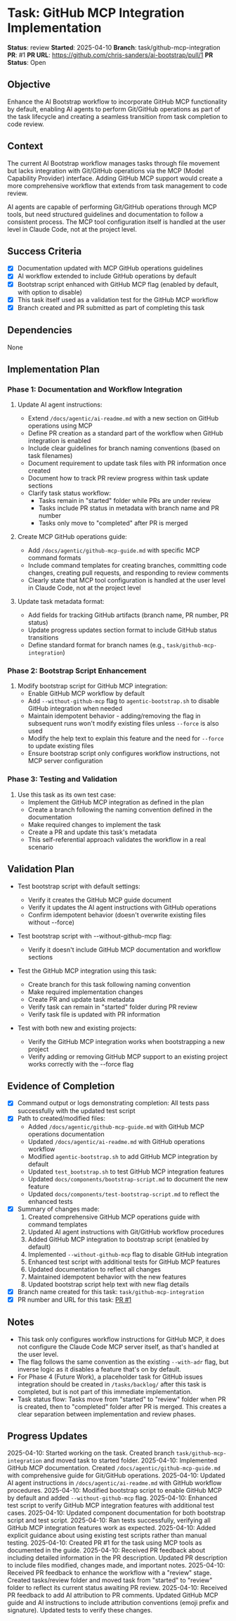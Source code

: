 # Task: GitHub MCP Integration Implementation

**Status**: review
**Started**: 2025-04-10
**Branch**: task/github-mcp-integration
**PR**: #1
**PR URL**: https://github.com/chris-sanders/ai-bootstrap/pull/1
**PR Status**: Open

## Objective
Enhance the AI Bootstrap workflow to incorporate GitHub MCP functionality by default, enabling AI agents to perform Git/GitHub operations as part of the task lifecycle and creating a seamless transition from task completion to code review.

## Context
The current AI Bootstrap workflow manages tasks through file movement but lacks integration with Git/GitHub operations via the MCP (Model Capability Provider) interface. Adding GitHub MCP support would create a more comprehensive workflow that extends from task management to code review.

AI agents are capable of performing Git/GitHub operations through MCP tools, but need structured guidelines and documentation to follow a consistent process. The MCP tool configuration itself is handled at the user level in Claude Code, not at the project level.

## Success Criteria
- [x] Documentation updated with MCP GitHub operations guidelines
- [x] AI workflow extended to include GitHub operations by default
- [x] Bootstrap script enhanced with GitHub MCP flag (enabled by default, with option to disable)
- [x] This task itself used as a validation test for the GitHub MCP workflow
- [x] Branch created and PR submitted as part of completing this task

## Dependencies
None

## Implementation Plan
### Phase 1: Documentation and Workflow Integration
1. Update AI agent instructions:
   - Extend `/docs/agentic/ai-readme.md` with a new section on GitHub operations using MCP
   - Define PR creation as a standard part of the workflow when GitHub integration is enabled
   - Include clear guidelines for branch naming conventions (based on task filenames)
   - Document requirement to update task files with PR information once created
   - Document how to track PR review progress within task update sections
   - Clarify task status workflow:
     * Tasks remain in "started" folder while PRs are under review
     * Tasks include PR status in metadata with branch name and PR number
     * Tasks only move to "completed" after PR is merged

2. Create MCP GitHub operations guide:
   - Add `/docs/agentic/github-mcp-guide.md` with specific MCP command formats
   - Include command templates for creating branches, committing code changes, creating pull requests, and responding to review comments
   - Clearly state that MCP tool configuration is handled at the user level in Claude Code, not at the project level

3. Update task metadata format:
   - Add fields for tracking GitHub artifacts (branch name, PR number, PR status)
   - Update progress updates section format to include GitHub status transitions
   - Define standard format for branch names (e.g., `task/github-mcp-integration`)

### Phase 2: Bootstrap Script Enhancement
1. Modify bootstrap script for GitHub MCP integration:
   - Enable GitHub MCP workflow by default
   - Add `--without-github-mcp` flag to `agentic-bootstrap.sh` to disable GitHub integration when needed
   - Maintain idempotent behavior - adding/removing the flag in subsequent runs won't modify existing files unless `--force` is also used
   - Modify the help text to explain this feature and the need for `--force` to update existing files
   - Ensure bootstrap script only configures workflow instructions, not MCP server configuration

### Phase 3: Testing and Validation
1. Use this task as its own test case:
   - Implement the GitHub MCP integration as defined in the plan
   - Create a branch following the naming convention defined in the documentation
   - Make required changes to implement the task
   - Create a PR and update this task's metadata
   - This self-referential approach validates the workflow in a real scenario

## Validation Plan
- Test bootstrap script with default settings:
  - Verify it creates the GitHub MCP guide document
  - Verify it updates the AI agent instructions with GitHub operations
  - Confirm idempotent behavior (doesn't overwrite existing files without --force)

- Test bootstrap script with --without-github-mcp flag:
  - Verify it doesn't include GitHub MCP documentation and workflow sections

- Test the GitHub MCP integration using this task:
  - Create branch for this task following naming convention
  - Make required implementation changes
  - Create PR and update task metadata
  - Verify task can remain in "started" folder during PR review
  - Verify task file is updated with PR information

- Test with both new and existing projects:
  - Verify the GitHub MCP integration works when bootstrapping a new project
  - Verify adding or removing GitHub MCP support to an existing project works correctly with the --force flag

## Evidence of Completion
- [x] Command output or logs demonstrating completion: All tests pass successfully with the updated test script
- [x] Path to created/modified files:
  - Added `/docs/agentic/github-mcp-guide.md` with GitHub MCP operations documentation
  - Updated `/docs/agentic/ai-readme.md` with GitHub operations workflow
  - Modified `agentic-bootstrap.sh` to add GitHub MCP integration by default
  - Updated `test_bootstrap.sh` to test GitHub MCP integration features
  - Updated `docs/components/bootstrap-script.md` to document the new feature
  - Updated `docs/components/test-bootstrap-script.md` to reflect the enhanced tests
- [x] Summary of changes made:
  1. Created comprehensive GitHub MCP operations guide with command templates
  2. Updated AI agent instructions with Git/GitHub workflow procedures
  3. Added GitHub MCP integration to bootstrap script (enabled by default)
  4. Implemented `--without-github-mcp` flag to disable GitHub integration
  5. Enhanced test script with additional tests for GitHub MCP features
  6. Updated documentation to reflect all changes
  7. Maintained idempotent behavior with the new features
  8. Updated bootstrap script help text with new flag details
- [x] Branch name created for this task: `task/github-mcp-integration`
- [x] PR number and URL for this task: [PR #1](https://github.com/chris-sanders/ai-bootstrap/pull/1)

## Notes
- This task only configures workflow instructions for GitHub MCP, it does not configure the Claude Code MCP server itself, as that's handled at the user level.
- The flag follows the same convention as the existing `--with-adr` flag, but inverse logic as it disables a feature that's on by default.
- For Phase 4 (Future Work), a placeholder task for GitHub issues integration should be created in `/tasks/backlog/` after this task is completed, but is not part of this immediate implementation.
- Task status flow: Tasks move from "started" to "review" folder when PR is created, then to "completed" folder after PR is merged. This creates a clear separation between implementation and review phases.

## Progress Updates
2025-04-10: Started working on the task. Created branch `task/github-mcp-integration` and moved task to started folder.
2025-04-10: Implemented GitHub MCP documentation. Created `/docs/agentic/github-mcp-guide.md` with comprehensive guide for Git/GitHub operations.
2025-04-10: Updated AI agent instructions in `/docs/agentic/ai-readme.md` with GitHub workflow procedures.
2025-04-10: Modified bootstrap script to enable GitHub MCP by default and added `--without-github-mcp` flag.
2025-04-10: Enhanced test script to verify GitHub MCP integration features with additional test cases.
2025-04-10: Updated component documentation for both bootstrap script and test script.
2025-04-10: Ran tests successfully, verifying all GitHub MCP integration features work as expected.
2025-04-10: Added explicit guidance about using existing test scripts rather than manual testing.
2025-04-10: Created PR #1 for the task using MCP tools as documented in the guide.
2025-04-10: Received PR feedback about including detailed information in the PR description. Updated PR description to include files modified, changes made, and important notes.
2025-04-10: Received PR feedback to enhance the workflow with a "review" stage. Created tasks/review folder and moved task from "started" to "review" folder to reflect its current status awaiting PR review.
2025-04-10: Received PR feedback to add AI attribution to PR comments. Updated GitHub MCP guide and AI instructions to include attribution conventions (emoji prefix and signature). Updated tests to verify these changes.